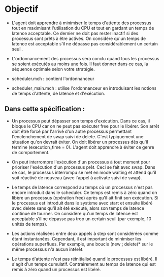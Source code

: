 # Objectif

* L'agent doit apprendre à minimiser le temps d'attente des processus tout en maximisant l'utilisation du CPU et tout en gardant un temps de latence acceptable. Ce dernier ne doit pas rester inactif si des processus sont prêts à être activés. On considère qu'un temps de latence est acceptable s'il ne dépasse pas considérablement un certain seuil.

* L'ordonnancement des processus sera conclu quand tous les processus se soient exécutés au moins une fois. Il faut donner dans ce cas, la séquence optimale selon votre stratégie.

* scheduler.mch : contient l'ordonnanceur

* scheduler_main.mch : utilise l'ordonnanceur en introduisant les notions de temps d'attente, de latence et d'exécution.

## Dans cette spécification :

* Un processus peut dépasser son temps d'exécution. Dans ce cas, il bloque le CPU car on ne peut pas exécuter free pour le libérer. Son arrêt doit être forcé par l'arrivé d'un autre processus permettant l'enclenchement de swap suivi de delete. C'est typiquement une situation qu'on devrait éviter. On doit libérer un processus dès qu'il termine (execution_time = 0). L'agent doit apprendre à éviter ce genre de comportement.

* On peut interrompre l'exécution d'un processus à tout moment pour prioriser l'exécution d'un processus prêt.  Ceci se fait avec swap. Dans ce cas, le processus interrompu se met en mode waiting et attend qu'il soit réactivé de nouveau (avec l'appel à activate suivi de swap).  

* Le temps de latence correspond au temps où un processus n'est pas encore introduit dans le scheduler. Ce temps est remis à zéro quand on libère un processus (opération free) après qu'il ait finit son exécution. Si le processus est introduit dans le système avec start et ensuite libéré avec delete sans qu'il ait été exécuté, alors son temps de latence continue de tourner. On considère qu'un temps de latence est acceptable s'il ne dépasse pas trop un certain seuil (par exemple, 10 unités de temps).

* Les actions réalisées entre deux appels à step sont considérées comme étant instantanées. Cependant, il est important de minimiser les opérations superflues. Par exemple, une boucle (new ; delete)* sur le même processus n'a aucun intérêt.

* Le temps d'attente n'est pas réinitialisé quand le processus est libéré. Il s'agit d'un temps cumulatif. Contrairement au temps de latence qui est remis à zéro quand un processus est libéré. 